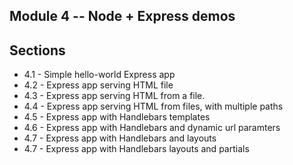 ## Module 4 -- Node + Express demos

## Sections
- 4.1 - Simple hello-world Express app
- 4.2 - Express app serving HTML file
- 4.3 - Express app serving HTML from a file.
- 4.4 - Express app serving HTML from files, with multiple paths
- 4.5 - Express app with Handlebars templates
- 4.6 - Express app with Handlebars and dynamic url paramters
- 4.7 - Express app with Handlebars and layouts
- 4.7 - Express app with Handlebars layouts and partials